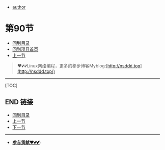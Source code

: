 + [author](https://github.com/3293172751)
# 第90节
+ [回到目录](../README.md)
+ [回到项目首页](../../README.md)
+ [上一节](89.md)
> ❤️💕💕Linux网络编程，更多的移步博客Myblog:[http://nsddd.top](http://nsddd.top/)
---
[TOC]





## END 链接
+ [回到目录](../README.md)
+ [上一节](89.md)
+ [下一节](91.md)
---
+ [**参与贡献❤️💕💕**](https://nsddd.top/archives/contributors))